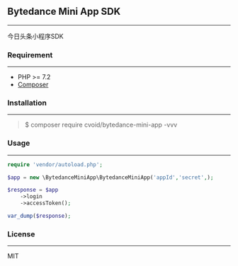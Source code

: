 ## Bytedance Mini App SDK

---

今日头条小程序SDK

### Requirement

---

* PHP >= 7.2
* [Composer](https://getcomposer.org/)

### Installation

---
> $ composer require cvoid/bytedance-mini-app  -vvv

### Usage

---

```php
require 'vendor/autoload.php';

$app = new \BytedanceMiniApp\BytedanceMiniApp('appId','secret',);

$response = $app
    ->login
    ->accessToken();

var_dump($response);

```

### License

----

MIT